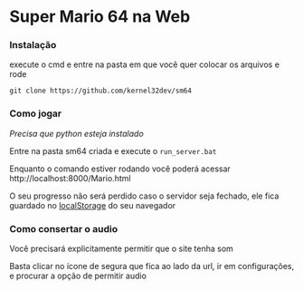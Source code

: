 # Super Mario 64 na Web

### Instalação

execute o cmd e entre na pasta em que você quer colocar os arquivos e rode

```
git clone https://github.com/kernel32dev/sm64
```

### Como jogar

*Precisa que python esteja instalado*

Entre na pasta sm64 criada e execute o `run_server.bat`

Enquanto o comando estiver rodando você poderá acessar http://localhost:8000/Mario.html

O seu progresso não será perdido caso o servidor seja fechado, ele fica guardado no [localStorage](https://developer.mozilla.org/pt-BR/docs/Web/API/Window/localStorage) do seu navegador

### Como consertar o audio

Você precisará explicitamente permitir que o site tenha som

Basta clicar no ícone de segura que fica ao lado da url, ir em configurações, e procurar a opção de permitir audio
